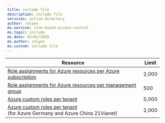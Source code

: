 ```yaml
---
 title: include file
 description: include file
 services: active-directory
 author: rolyon
 ms.service: role-based-access-control
 ms.topic: include
 ms.date: 03/02/2020
 ms.author: rolyon
 ms.custom: include file
---
```


| Resource | Limit |
| --- | --- |
| [Role assignments for Azure resources per Azure subscription](../../articles/role-based-access-control/overview.md) | 2,000 |
| [Role assignments for Azure resources per management group](../../articles/role-based-access-control/overview.md) | 500 |
| [Azure custom roles per tenant](../../articles/role-based-access-control/custom-roles.md) | 5,000 |
| [Azure custom roles per tenant](../../articles/role-based-access-control/custom-roles.md)<br/>(for Azure Germany and Azure China 21Vianet) | 2,000 |
